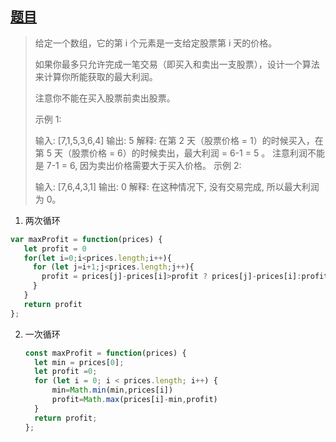 ## [题目](https://leetcode-cn.com/problems/best-time-to-buy-and-sell-stock/)



> 给定一个数组，它的第 i 个元素是一支给定股票第 i 天的价格。
>
> 如果你最多只允许完成一笔交易（即买入和卖出一支股票），设计一个算法来计算你所能获取的最大利润。
>
> 注意你不能在买入股票前卖出股票。
>
> 示例 1:
>
> 输入: [7,1,5,3,6,4]
> 输出: 5
> 解释: 在第 2 天（股票价格 = 1）的时候买入，在第 5 天（股票价格 = 6）的时候卖出，最大利润 = 6-1 = 5 。
>      注意利润不能是 7-1 = 6, 因为卖出价格需要大于买入价格。
> 示例 2:
>
> 输入: [7,6,4,3,1]
> 输出: 0
> 解释: 在这种情况下, 没有交易完成, 所以最大利润为 0。



1. 两次循环

```javascript
var maxProfit = function(prices) {
   let profit = 0
   for(let i=0;i<prices.length;i++){
     for (let j=i+1;j<prices.length;j++){
       profit = prices[j]-prices[i]>profit ? prices[j]-prices[i]:profit
     }
   }
   return profit 
};
```

2. 一次循环

   ```javascript
   const maxProfit = function(prices) {
     let min = prices[0];
     let profit =0;
     for (let i = 0; i < prices.length; i++) {
         min=Math.min(min,prices[i])
         profit=Math.max(prices[i]-min,profit)
     }
     return profit;
   };
   ```

   

   